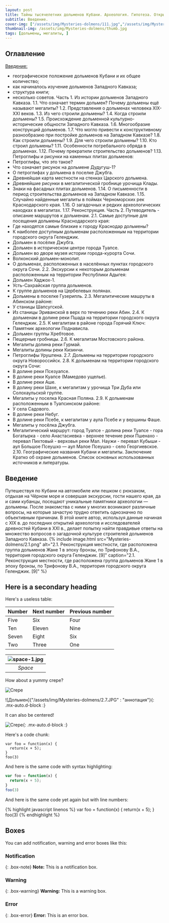```yaml
---
layout: post
title: Тайны тысячелетних дольменов Кубани. Археология. Гипотеза. Открытия. Путеводитель.
subtitle: Введение.
cover-img: ["/assets/img/Mysteries-dolmens/111.jpg","/assets/img/Mysteries-dolmens/222.jpg"]
thumbnail-img: /assets/img/Mysteries-dolmens/thumb.jpg
tags: [дольмены, мегалиты, ]
---
```


## Оглавление

[Введение:](#Введение)
- географическое положение дольменов Кубани и их общее количество;
- как начиналось изучение дольменов Западного Кавказа;
- структура книги;
- несколько советов.
Часть 1. Из истории дольменов Западного Кавказа.
1.1. Что означает термин дольмен? Почему дольмены ещё называют мегалиты?
1.2. Представления о дольменах человека ХIХ-ХХI веков.
1.3. Из чего строили дольмены?
1.4. Когда строили дольмены?
1.5.  Происхождение дольменной культурно-исторические общности Западного Кавказа.
1.6. Многообразие конструкций дольменов.
1.7. Что могло привести к конструктивному разнообразию при постройке дольменов на Западном Кавказе?
1.8. Как строили дольмены?
1.9. Для чего строили дольмены?
1.10. Кто строил дольмены?
1.11. Особенности погребального обряда в дольменах.
1.12. Почему прекратили строительство дольменов?
1.13. Петроглифы и рисунки на каменных плитах дольменов:
- Петроглифы, что это такое?
- Что означает рисунок на дольмене Дудугуш-1?
- О петроглифах у дольмена в поселке Джубга.
- Древнейшая карта местности на стенках Царского дольмена.
- Древнейшие рисунки в мегалитической гробнице урочища Клады.
- Знаки на фасадных плитах дольменов.
1.14. О письменности в период строительства дольменов на Западном Кавказе.
1.15. Случайно найденные мегалиты в поймах Черноморских рек Краснодарского края.
1.16. О загадочных и редких археологических находках в мегалитах.
1.17. Реконструкция.
Часть 2. Путеводитель - описание маршрутов к дольменам.
2.1. Самые доступные для посещения дольмены Краснодарского края:
- Где находятся самые близкие к городу Краснодар дольмены?
- К наиболее доступным дольменам расположенным на территории городского округа Геленджик.
- Дольмен в посёлке Джубга.
- Дольмен в историческом центре города Туапсе.
- Дольмен во дворе музея истории города-курорта Сочи.
- Волконский дольмен-монолит.
- О дольменах, расположенных в населённых пунктах городского округа Сочи.
2.2. Экскурсии к некоторым дольменам расположенным на территории Республики Адыгея:
- Дольмен Хаджох-1.
- Усть-Сахрайская группа дольменов.
- К группе дольменов на Цербелевых полянах.
- Дольмены в поселке Гузерипль.
2.3. Мегалитические машруты в Абинском районе:
- У станицы Шапсугской.
- Из станицы Эриванской в верх по течению реки Абин.
2.4. К дольменам в долине реки Пшада на территории городского округа Геленджик.
2.5. К мегалитам в районе города Горячий Ключ:
- Памятник археологии Поднависла.
- Дольмен группы Хребтовое.
- Пещерные гробницы.
2.6. К мегалитам Мостовского района.
- Мегалиты долина реки Гурмай.
- Мегалиты долины реки Кизинчи.
- Петроглифы Уруштена.
2.7. Дольмены на  территории городского округа Новороссийск.
2.8. К дольменам на территории городского округа Сочи:
- В долине реки Псезуапсе.
- В долине реки Куапсе (Мамедово ущелье).
-  В долине реки Аше.
- В долину реки Шахе, к мегалитам у урочища Три Дуба или Солохаульской группе.
- Мегалиты у поселка Красная Поляна.
2.9. К дольменам расположенным в Туапсинском районе:
- У села Садового.
- В долине реки Небуг.
- В долине реки Псебе, к мегалитам у аула Псебе и у вершины Фаше.
- Мегалиты у посёлка Джубга.
- Мегалитический маршрут: город Туапсе - долина реки Туапсе - гора Богатырка - село Анастасиевка - верхнее течение реки Пшенахо - перевал Пихтовый - верховья реки Мал. Наужи - перевал Кубыши - аул Большое Псеушхо — аул Малое Псеушхо - село Георгиевское.
2.10. Географические названия Кубани и мегалиты.
Заключение
Кратко об охране дольменов.
Список основных использованных источников и литературы.

## <a name="Введение"></a>Введение
Путешествуя по Кубани на автомобиле или пешком с рюкзаком, отдыхая на Чёрном море и совершая экскурсии, гости нашего края, да и сами кубанцы, посещают уникальные памятники археологии — дольмены. После знакомства с ними у многих возникают различные вопросы, на которые зачастую трудно ответить однозначно по объективным причинам. В этой книге автор, используя данные начиная с ХIХ в. до последних открытий археологов и исследователей древностей Кубани в ХХI в., делает попытку найти правдивые ответы на множество вопросов о загадочной культуре строителей дольменов Западного Кавказа.
{% include image.html
    src="Mysteries-dolmens/2.1.png"
    alt="2.1. Реконструкция местности, где расположена группа дольменов Жане 1 в эпоху бронзы, по Трифонову В.А., территория городского округа Геленджик. [9]"
    caption="2.1. Реконструкция местности, где расположена группа дольменов Жане 1 в эпоху бронзы, по Трифонову В.А., территория городского округа Геленджик. [9]"
%}
## Here is a secondary heading

Here's a useless table:

| Number | Next number | Previous number |
| :------ |:--- | :--- |
| Five | Six | Four |
| Ten | Eleven | Nine |
| Seven | Eight | Six |
| Two | Three | One |

| ![space-1.jpg](http://www.storywarren.com/wp-content/uploads/2016/09/space-1.jpg) | 
|:--:| 
| *Space* |


How about a yummy crepe?

![Crepe](https://s3-media3.fl.yelpcdn.com/bphoto/cQ1Yoa75m2yUFFbY2xwuqw/348s.jpg)

![Дольмен]{"/assets/img/Mysteries-dolmens/2.7.JPG" : "аннотация"}{: .mx-auto.d-block :}

It can also be centered!

![Crepe](https://s3-media3.fl.yelpcdn.com/bphoto/cQ1Yoa75m2yUFFbY2xwuqw/348s.jpg){: .mx-auto.d-block :}

Here's a code chunk:

~~~
var foo = function(x) {
  return(x + 5);
}
foo(3)
~~~

And here is the same code with syntax highlighting:

```javascript
var foo = function(x) {
  return(x + 5);
}
foo(3)
```

And here is the same code yet again but with line numbers:

{% highlight javascript linenos %}
var foo = function(x) {
  return(x + 5);
}
foo(3)
{% endhighlight %}

## Boxes
You can add notification, warning and error boxes like this:

### Notification

{: .box-note}
**Note:** This is a notification box.

### Warning

{: .box-warning}
**Warning:** This is a warning box.

### Error

{: .box-error}
**Error:** This is an error box.
